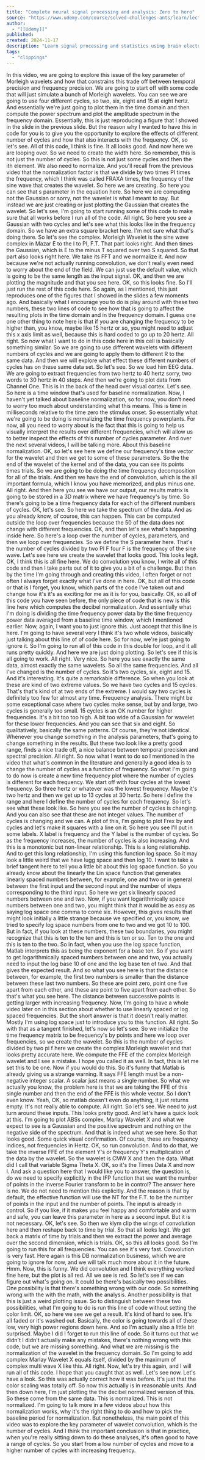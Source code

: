```yaml
---
title: "Complete neural signal processing and analysis: Zero to hero"
source: "https://www.udemy.com/course/solved-challenges-ants/learn/lecture/17322914#overview"
author:
  - "[[Udemy]]"
published:
created: 2024-11-17
description: "Learn signal processing and statistics using brain electrical data with expert instruction and code challenges in MATLAB"
tags:
  - "clippings"
---
```

In this video, we are going to explore this issue of the key parameter of Morleigh wavelets and how that constrains this trade off between temporal precision and frequency precision. We are going to start off with some code that will just simulate a bunch of Morleigh wavelets. You can see we are going to use four different cycles, so two, six, eight and 15 at eight hertz. And essentially we're just going to plot them in the time domain and then compute the power spectrum and plot the amplitude spectrum in the frequency domain. Essentially, this is just reproducing a figure that I showed in the slide in the previous slide. But the reason why I wanted to have this in code for you is to give you the opportunity to explore the effects of different number of cycles and how that also interacts with the frequency. OK, so let's see. All of this code, I think is fine. It all looks good. And now here we are looping over. So we need to create the width here. So remember, this is not just the number of cycles. So this is not just some cycles and then the ith element. We also need to normalize. And you'll recall from the previous video that the normalization factor is that we divide by two times PI times the frequency, which I think was called FRAXA times, the frequency of the sine wave that creates the wavelet. So here we are creating. So here you can see that s parameter in the equation here. So here we are computing not the Gaussian or sorry, not the wavelet is what I meant to say. But instead we are just creating or just plotting the Gaussian that creates the wavelet. So let's see, I'm going to start running some of this code to make sure that all works before I run all of the code. All right. So here you see a Gaussian with two cycles and let's see what this looks like in the frequency domain. So we have an extra square bracket here. I'm not sure what that's doing there. So let's see the complex. Morleigh Wavelet is the sine wave complex in Mazar E to the I to PI, F.T. That part looks right. And then times the Gaussian, which is E to the minus T squared over two S squared. So that part also looks right here. We take its FFT and we normalize it. And now because we're not actually running convolution, we don't really even need to worry about the end of the field. We can just use the default value, which is going to be the same length as the input signal. OK, and then we are plotting the magnitude and that you see here. OK, so this looks fine. So I'll just run the rest of this code here. So again, as I mentioned, this just reproduces one of the figures that I showed in the slides a few moments ago. And basically what I encourage you to do is play around with these two numbers, these two lines of code to see how that is going to affect the resulting plots in the time domain and in the frequency domain. I guess one one other thing to note here is that if you are changing the frequency to be higher than, you know, maybe like 15 hertz or so, you might need to adjust this x axis limit as well, because this is hard coded to go up to 20 hertz. All right. So now what I want to do in this code here in this cell is basically something similar. So we are going to use different wavelets with different numbers of cycles and we are going to apply them to different R to the same data. And then we will explore what effect these different numbers of cycles has on these same data set. So let's see. So we load him EEG data. We are going to extract frequencies from two hertz to 40 hertz sorry, two words to 30 hertz in 40 steps. And then we're going to plot data from Channel One. This is in the back of the head over visual cortex. Let's see. So here is a time window that's used for baseline normalization. Now, I haven't yet talked about baseline normalization, so for now, you don't need to worry too much about understanding what this means. This is time in milliseconds relative to the time zero the stimulus onset. So essentially what we're going to be doing is normalizing the time frequency powerplants. For now, all you need to worry about is the fact that this is going to help us visually interpret the results over different frequencies, which will allow us to better inspect the effects of this number of cycles parameter. And over the next several videos, I will be talking more. About this baseline normalization. OK, so let's see here we define our frequency's time vector for the wavelet and then we get to some of these parameters. So the the end of the wavelet of the kernel and of the data, you can see its points times trials. So we are going to be doing the time frequency decomposition for all of the trials. And then we have the end of convolution, which is the all important formula, which I know you have memorized, and plus minus one. All right. And then here you see we have our output, our results matrix is going to be stored in a 3D matrix where we have frequency's by time. So there's going to be a time frequency data for each of the different numbers of cycles. OK, let's see. So here we take the spectrum of the data. And as you already know, of course, this can happen. This can be computed outside the loop over frequencies because the 50 of the data does not change with different frequencies. OK, and then let's see what's happening inside here. So here's a loop over the number of cycles, parameters, and then we loop over frequencies. So we define the S parameter here. That's the number of cycles divided by two PI F four F is the frequency of the sine wave. Let's see here we create the wavelet that looks good. This looks legit. OK, I think this is all fine here. We do convolution you know, I write all of this code and then I take parts out of it to give you a bit of a challenge. But then by the time I'm going through and creating this video, I often forget or not often I always forget exactly what I've done in here. OK, but all of this code or that is I forget, you know, which parts of the code I've taken out and change how it's it's as exciting for me as it is for you, basically. OK, so all of this code you have seen before, the only piece of code that is new is this line here which computes the decibel normalization. And essentially what I'm doing is dividing the time frequency power data by the time frequency power data averaged from a baseline time window, which I mentioned earlier. Now, again, I want you to just ignore this. Just accept that this line is here. I'm going to have several very I think it's two whole videos, basically just talking about this line of of code here. So for now, we're just going to ignore it. So I'm going to run all of this code in this double for loop, and it all runs pretty quickly. And here we are just doing plotting. So let's see if this is all going to work. All right. Very nice. So here you see exactly the same data, almost exactly the same wavelets. So all the same frequencies. And all I've changed is the number of cycles. So it's two cycles, six, eight and 15. And it's interesting. It's quite a remarkable difference. So when you look at these are kind of two extreme values. So we have two cycles and 15 cycles. That's that's kind of at two ends of the extreme. I would say two cycles is definitely too few for almost any time. Frequency analysis. There might be some exceptional case where two cycles make sense, but by and large, two cycles is generally too small. 15 cycles is an OK number for higher frequencies. It's a bit too too high. A bit too wide of a Gaussian for wavelet for these lower frequencies. And you can see that six and eight. So qualitatively, basically the same patterns. Of course, they're not identical. Whenever you change something in the analysis parameters, that's going to change something in the results. But these two look like a pretty good range, finds a nice trade off, a nice balance between temporal precision and spectral precision. All right. So now what I want to do so I mentioned in the video that what's common in the literature and generally a good idea is to change the number of cycles as a function of frequency. So what I'm going to do now is create a new time frequency plot where the number of cycles is different for each frequency. We start off with four cycles at the lowest frequency. So three hertz or whatever was the lowest frequency. Maybe it's two hertz and then we get up to 13 cycles at 30 hertz. So here I define the range and here I define the number of cycles for each frequency. So let's see what these look like. So here you see the number of cycles is changing. And you can also see that these are not integer values. The number of cycles is changing and we can. A plot of this, I'm going to plot Frex by and cycles and let's make it squares with a line on it. So here you see I'll put in some labels. X label is frequency and the Y label is the number of cycles. So as the frequency increases, the number of cycles is also increasing. And this is a monotonic but non-linear relationship. This is a long relationship. And to get this long relationship, I'm using this function log space. So it may look a little weird that we have lugg space and then log 10. I want to take a brief tangent here to tell you a little bit about this log space function. So you already know about the linearly the Lin space function that generates linearly spaced numbers between, for example, one and two or in general between the first input and the second input and the number of steps corresponding to the third input. So here we get six linearly spaced numbers between one and two. Now, if you want logarithmically space numbers between one and two, you might think that it would be as easy as saying log space one comma to come six. However, this gives results that might look initially a little strange because we specified or, you know, we tried to specify log space numbers from one to two and we got 10 to 100. But in fact, if you look at these numbers, these two boundaries, you might recognize that this is ten to the ten and this is ten or so. Ten to the one and this is ten to the two. So in fact, when you use the log space function, Matlab interprets this as being the exponent for a base ten. So if you want to get logarithmically spaced numbers between one and two, you actually need to input the log base 10 of one and the log base ten of two. And that gives the expected result. And so what you see here is that the distance between, for example, the first two numbers is smaller than the distance between these last two numbers. So these are point zero, point one five apart from each other, and these are point to five apart from each other. So that's what you see here. The distance between successive points is getting larger with increasing frequency. Now, I'm going to have a whole video later on in this section about whether to use linearly spaced or log spaced frequencies. But the short answer is that it doesn't really matter. Mostly I'm using log space just to introduce you to this function. All right. So with that as a tangent finished, let's now so let's see. So we initialize the time frequency matrix to be frequency's by points and here we loop over frequencies, so we create the wavelet. So this is the number of cycles divided by two pi f here we create the complex Morleigh wavelet and that looks pretty accurate here. We compute the FFE of the complex Morleigh wavelet and I see a mistake. I hope you called it as well. In fact, this is let me set this to be one. Now if you would do this. So it's funny that Matlab is already giving us a strange warning. It says FFE length must be a non-negative integer scalar. A scalar just means a single number. So what we actually you know, the problem here is that we are taking the FFE of this single number and then the end of the FFE is this whole vector. So I don't even know. Yeah, OK, so matlab doesn't even do anything, it just returns empty. It's not really able to compute. All right. So let's see. We need to just turn around these inputs. This looks pretty good. And let's have a quick look at this. I'm going to plot ABSs complex, Marlay Wavelet X and what we expect to see is a Gaussian and the positive spectrum and nothing on the negative side of the spectrum. And that is indeed what we see here. So that looks good. Some quick visual confirmation. Of course, these are frequency indices, not frequencies in Hertz. OK, so run convolution. And to do that, we take the inverse FFE of the element Y's or frequency Y's multiplication of the data by the wavelet. So the wavelet is CMW X and then the data. What did I call that variable Sigma Theta X. OK, so it's the Times Data X and now I. And ask a question here that I would like you to answer, the question is, do we need to specify explicitly in the IFP function that we want the number of points in the inverse Fourier transform to be in control? The answer here is no. We do not need to mention this explicitly. And the reason is that by default, the effective function will use the NT for the F.T. to be the number of points in the input and the number of points. The input is already in control. So if you like, if it makes you feel happy and comfortable and warm and safe, you can leave this parameter in here as a second input. But it is not necessary. OK, let's see. So then we klym clip the wings of convolution here and then reshape back to time by trial. So that all looks legit. We get back a matrix of time by trials and then we extract the power and average over the second dimension, which is trials. OK, so this all looks good. So I'm going to run this for all frequencies. You can see it's very fast. Convolution is very fast. Here again is this DB normalization business, which we are going to ignore for now, and we will talk much more about it in the future. Hmm. Now, this is funny. We did convolution and I think everything worked fine here, but the plot is all red. All we see is red. So let's see if we can figure out what's going on. It could be there's basically two possibilities. One possibility is that there's something wrong with our code. So something wrong with the with the math, with the analysis. Another possibility is that this is just a weird plotting issue. So to distinguish between these two possibilities, what I'm going to do is run this line of code without setting the color limit. OK, so here we see we get a result. It's kind of hard to see. It's all faded or it's washed out. Basically, the color is going towards all of these low, very high power regions down here. And so I'm actually also a little bit surprised. Maybe I did I forget to run this line of code. So it turns out that we didn't I didn't actually make any mistakes, there's nothing wrong with this code, but we are missing something. And what we are missing is the normalization of the wavelet in the frequency domain. So I'm going to add complex Marlay Wavelet X equals itself, divided by the maximum of complex multi wave X like this. All right. Now, let's try this again, and I will run all of this code. I hope that you caught that as well. Let's see now. Let's have a look. So this was actually correct how it was before. It's just that the color scaling was totally off. So now this actually is in reasonable units. And then down here, I'm just plotting the the decibel normalized version of this. So these come from the same data. This is normalized. This is not normalized. I'm going to talk more in a few videos about how this normalization works, why it's the right thing to do and how to pick the baseline period for normalization. But nonetheless, the main point of this video was to explore the key parameter of wavelet convolution, which is the number of cycles. And I think the important conclusion is that in practice, when you're really sitting down to do these analyses, it's often good to have a range of cycles. So you start from a low number of cycles and move to a higher number of cycles with increasing frequency.